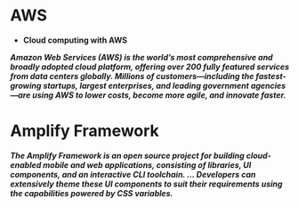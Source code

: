 # AWS

 - **Cloud computing with AWS**<br>

***Amazon Web Services (AWS) is the world’s most comprehensive and broadly adopted cloud platform, offering over 200 fully featured services from data centers globally. Millions of customers—including the fastest-growing startups, largest enterprises, and leading government agencies—are using AWS to lower costs, become more agile, and innovate faster.***

# Amplify Framework
***The Amplify Framework is an open source project for building cloud-enabled mobile and web applications, consisting of libraries, UI components, and an interactive CLI toolchain. ... Developers can extensively theme these UI components to suit their requirements using the capabilities powered by CSS variables.***